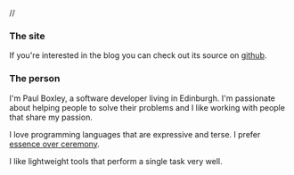 //

### The site

If you're interested in the blog you can check out its source on [github][].

### The person

I'm Paul Boxley, a software developer living in Edinburgh. I'm passionate about helping people to solve their problems and I like working with people that share my passion.

I love programming languages that are expressive and terse. I prefer [essence over ceremony][Bini-Typing].

I like lightweight tools that perform a single task very well.

  [github]:       http://github.com/baxter/paulboxley.com/
  [Bini-Typing]:  http://olabini.com/blog/2008/04/pragmatic-static-typing/